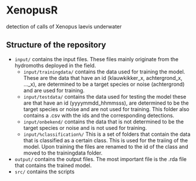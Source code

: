 # XenopusR

detection of calls of Xenopus laevis underwater

## Structure of the repository

-   `input/` contains the input files. These files mainly originate from the hydromoths deployed in the field.
    -   `input/trainingdata/` contains the data used for training the model. These are the data that have an id (klauwkikker_x, achtergrond_x, ...\_x), are determined to be a target species or noise (achtergrond) and are used for training.
    -   `input/testdata/` contains the data used for testing the model these are that have an id (yyyymmdd_hhmmsss), are determined to be the target species or noise and are not used for training. This folder also contains a .csv with the ids and the corresponding detections.
    -   `input/onbekend/` contains the data that is not determined to be the target species or noise and is not used for training.
    -   `input/%classification%/` This is a set of folders that contain the data that is classified as a certain class. This is used for the traiing of the model. Upon training the files are renamed to the id of the class and moved to the trainingdata folder.
-   `output/` contains the output files. The most important file is the .rda file that contains the trained model.
-   `src/` contains the scripts
